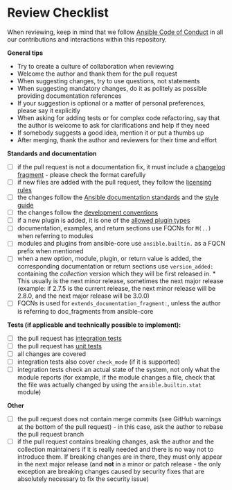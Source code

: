 # Review Checklist

When reviewing, keep in mind that we follow [Ansible Code of Conduct](https://docs.ansible.com/ansible/latest/community/code_of_conduct.html) in all our contributions and interactions within this repository.

**General tips**
- Try to create a culture of collaboration when reviewing
- Welcome the author and thank them for the pull request
- When suggesting changes, try to use questions, not statements
- When suggesting mandatory changes, do it as politely as possible providing documentation references
- If your suggestion is optional or a matter of personal preferences, please say it explicitly
- When asking for adding tests or for complex code refactoring, say that the author is welcome to ask for clarifications and help if they need
- If somebody suggests a good idea, mention it or put a thumbs up
- After merging, thank the author and reviewers for their time and effort

**Standards and documentation**
- [ ] if the pull request is not a documentation fix, it must include a [changelog fragment](https://docs.ansible.com/ansible/devel/community/development_process.html#creating-a-changelog-fragment) - please check the format carefully
- [ ] if new files are added with the pull request, they follow the [licensing rules](https://github.com/ansible-collections/overview/blob/main/collection_requirements.rst#licensing)
- [ ] the changes follow the [Ansible documentation standards](https://docs.ansible.com/ansible/devel/dev_guide/developing_modules_documenting.html) and the [style guide](https://docs.ansible.com/ansible/devel/dev_guide/style_guide/index.html#style-guide)
- [ ] the changes follow the [development conventions](https://docs.ansible.com/ansible/devel/dev_guide/developing_modules_best_practices.html)
- [ ] if a new plugin is added, it is one of the [allowed plugin types](https://github.com/ansible-collections/overview/blob/main/collection_requirements.rst#modules-plugins)
- [ ] documentation, examples, and return sections use FQCNs for `M(..)` when referring to modules
- [ ] modules and plugins from ansible-core use `ansible.builtin.` as a FQCN prefix when mentioned
- [ ] when a new option, module, plugin, or return value is added, the corresponding documentation or return sections use `version_added:` containing the *collection* version which they will be first released in.
      * This usually is the next minor release, sometimes the next major release (example: if 2.7.5 is the current release, the next minor release will be 2.8.0, and the next major release will be 3.0.0)
- [ ] FQCNs is used for `extends_documentation_fragment:`, unless the author is referring to doc_fragments from ansible-core

**Tests (if applicable and technically possible to implement):** 
- [ ] the pull request has [integration tests](https://docs.ansible.com/ansible/devel/dev_guide/testing_integration.html)
- [ ] the pull request has [unit tests](https://docs.ansible.com/ansible/devel/dev_guide/testing_units.html)
- [ ] all changes are covered
- [ ] integration tests also cover `check_mode` (if it is supported)
- [ ] integration tests check an actual state of the system, not only what the module reports (for example, if the module changes a file, check that the file was actually changed by using the `ansible.builtin.stat` module)

**Other**
- [ ] the pull request does not contain merge commits (see GitHub warnings at the bottom of the pull request) - in this case, ask the author to rebase the pull request branch
- [ ] if the pull request contains breaking changes, ask the author and the collection maintainers if it is really needed and there is no way not to introduce them. If breaking changes are in there, they must only appear in the next major release (and **not** in a minor or patch release - the only exception are breaking changes caused by security fixes that are absolutely necessary to fix the security issue)
